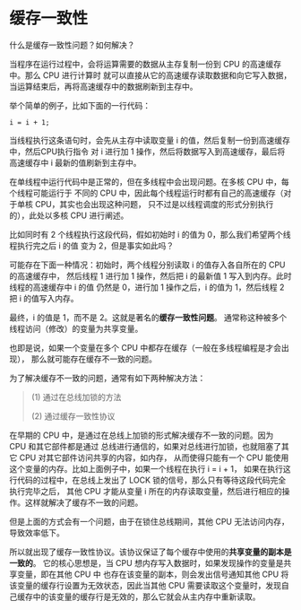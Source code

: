 缓存一致性
===


什么是缓存一致性问题？如何解决？


当程序在运行过程中，会将运算需要的数据从主存复制一份到 CPU 的高速缓存中。那么 CPU 进行计算时
就可以直接从它的高速缓存读取数据和向它写入数据，当运算结束后，再将高速缓存中的数据刷新到主存中。


举个简单的例子，比如下面的一行代码：

```
i = i + 1;
```

当线程执行这条语句时，会先从主存中读取变量 i 的值，然后复制一份到高速缓存中，然后CPU执行指令
对 i 进行加 1 操作，然后将数据写入到高速缓存，最后将高速缓存中 i 最新的值刷新到主存中。


在单线程中运行代码中是正常的，但在多线程中会出现问题。在多核 CPU 中，每个线程可能运行于
不同的 CPU 中，因此每个线程运行时都有自己的高速缓存（对于单核 CPU，其实也会出现这种问题，
只不过是以线程调度的形式分别执行的），此处以多核 CPU 进行阐述。


比如同时有 2 个线程执行这段代码，假如初始时 i 的值为 0，那么我们希望两个线程执行完之后 i 的值
变为 2，但是事实如此吗？


可能存在下面一种情况：初始时，两个线程分别读取 i 的值存入各自所在的 CPU 的高速缓存中，
然后线程 1 进行加 1 操作，然后把 i 的最新值 1 写入到内存。此时线程的高速缓存中 i 的值
仍然是 0，进行加 1 操作之后，i 的值为 1，然后线程 2 把 i 的值写入内存。


最终，i 的值是 1，而不是 2。这就是著名的**缓存一致性问题**。
通常称这种被多个线程访问（修改）的变量为共享变量。


也即是说，如果一个变量在多个 CPU 中都存在缓存（一般在多线程编程是才会出现），
那么就可能存在缓存不一致的问题。


为了解决缓存不一致的问题，通常有如下两种解决方法：

> (1) 通过在总线加锁的方法
>
> (2) 通过缓存一致性协议


在早期的 CPU 中，是通过在总线上加锁的形式解决缓存不一致的问题。因为 CPU 和其它部件都是通过
总线进行通信的，如果对总线进行加锁，也就阻塞了其它 CPU 对其它部件访问共享的内容，如内存，
从而使得只能有一个 CPU 能使用这个变量的内存。比如上面例子中，如果一个线程在执行 i = i + 1，
如果在执行这行代码的过程中，在总线上发出了 LOCK 锁的信号，那么只有等待这段代码完全执行完毕之后，
其他 CPU 才能从变量 i 所在的内存读取变量，然后进行相应的操作。这样就解决了缓存不一致的问题。


但是上面的方式会有一个问题，由于在锁住总线期间，其他 CPU 无法访问内存，导致效率低下。


所以就出现了缓存一致性协议。该协议保证了每个缓存中使用的**共享变量的副本是一致的**。
它的核心思想是，当 CPU 想内存写入数据时，如果发现操作的变量是共享变量，即在其他 CPU 中
也存在该变量的副本，则会发出信号通知其他 CPU 将该变量的缓存行设置为无效状态，因此当其他 CPU
需要读取这个变量时，发现自己缓存中的该变量的缓存行是无效的，那么它就会从主内存中重新读取。

